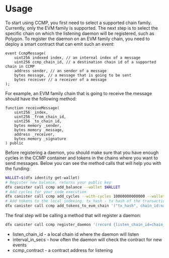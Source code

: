 # Usage

To start using CCMP, you first need to select a supported chain family. Currently, only the EVM family is supported. The next step is to select the specific chain on which the listening daemon will be registered, such as Polygon. To register the daemon on an EVM family chain, you need to deploy a smart contract that can emit such an event:

```solidity
event CcmpMessage(
    uint256 indexed index, // an internal index of a message
    uint256 ccmp_chain_id, // a destination chain id of a supported chain in CCMP
    address sender, // an sender of a message
    bytes message, // a message that is going to be sent
    bytes receiver // a receiver of a message
);
```

For example, an EVM family chain that is going to receive the message should have the following method:

```solidity
function receiveMessage(
    uint256 _index,
    uint256 _from_chain_id,
    uint256 _to_chain_id,
    bytes memory _sender,
    bytes memory _message,
    address _receiver,
    bytes memory _signature
) public
```

Before registering a daemon, you should make sure that you have enough cycles in the CCMP container and tokens in the chains where you want to send messages. Below you can see the method calls that will help you with the funding:

```bash
WALLET=$(dfx identity get-wallet)
# Register new balance, returns your public key
dfx canister call ccmp add_balance --wallet $WALLET
# Add cycles for your code execution
dfx canister call ccmp add_cycles --with-cycles 10000000000000 --wallet $WALLET
# Add tokens to the local indexing. tx_hash - tx hash of the transaction in which you transferred tokens to your balance EVM address, chain_id - local identifier of the chain in which the transaction took place
dfx canister call ccmp add_tokens_to_evm_chain '("tx_hash", chain_id:nat64)' --wallet $WALLET
```

The final step will be calling a method that will register a daemon:

```bash
dfx canister call ccmp register_daemon '(record {listen_chain_id=chain_id:nat64; interval_in_secs=60:nat64; ccmp_contract="ccmp_contract_address"})' --wallet $WALLET
```

* listen\_chain\_id - a local chain id where the daemon will listen
* interval\_in\_secs - how often the daemon will check the contract for new events
* ccmp\_contract - a contract address for listening
